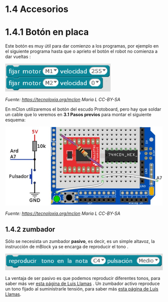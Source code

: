 # 1.4 Accesorios

# 1.4.1 Botón en placa

Este botón es muy útil para dar comienzo a los programas, por ejemplo en el siguiente programa hasta que o aprieto el botón el robot no comienza a dar vueltas :

![](/assets/mBlock7.png)

 _Fuente: https://tecnoloxia.org/mclon Maria L CC-BY-SA_

 En mClon utilizaremos el botón del escudo Protoboard, pero hay que soldar un cable que lo veremos en **3.1 Pasos previos** para montar el siguiente esquema:

 ![](/assets/conexionpulsador.jpg)

 _Fuente: https://tecnoloxia.org/mclon Maria L CC-BY-SA_

 ## 1.4.2 zumbador

Sólo se necesista un zumbador **pasivo**, es decir, es un simple altavoz, la instrucción de mBlock ya se encarga de reproducir el tono .

![](/assets/tono.png)

La ventaja de ser pasivo es que podemos reproducir diferentes tonos, para saber más ver [esta página de Luis Llamas](https://www.luisllamas.es/reproducir-sonidos-arduino-buzzer-pasivo-altavoz/) . Un zumbador activo reproduce un tono fijado al suministrarle tensión, para saber más [esta página de Luis Llamas](https://www.luisllamas.es/arduino-buzzer-activo/).
